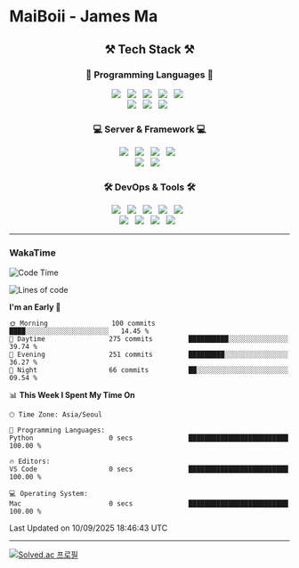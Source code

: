 # MaiBoii - James Ma
<h2 align="center">⚒️ Tech Stack ⚒️</h3>

<h3 id="data" align="center">🧠 Programming Languages 🧠</h3>
<p align="center">
  <img src="https://img.shields.io/badge/-Python-3776AB?style=flat-square&logo=python&logoColor=white" /> &nbsp
  <img src="https://img.shields.io/badge/-Rust-000000?style=flat-square&logo=rust&logoColor=white" /> &nbsp
 <img src="https://img.shields.io/badge/SQL-4053D6?style=flat-square&logo=AmazonDynamoDB&logoColor=white"/></a> &nbsp
  <img src="https://img.shields.io/badge/-HTML-E34F26?style=flat-square&logo=html5&logoColor=white" /> &nbsp
  <img src="https://img.shields.io/badge/-CSS-1572B6?style=flat-square&logo=css" /> &nbsp
    <br>
  <img src="https://img.shields.io/badge/-JavaScript-F7DF1E?style=flat-square&logo=javascript&logoColor=black" /> &nbsp
  <img src="https://img.shields.io/badge/-TypeScript-02569B?style=flat-square&logo=typescript&logoColor=white" /> &nbsp
  <img src="https://img.shields.io/badge/-Bash-4EAA25?style=flat-square&logo=gnubash&logoColor=white" /> &nbsp
</p>

<h3 align="center">💻 Server & Framework 💻</h3>
<p align="center">
  <img src="https://img.shields.io/badge/-Node.js-339933?style=flat-square&logo=node.js&logoColor=white" /> &nbsp
  <img src="https://img.shields.io/badge/-Express-339933?style=flat-square&logo=express&logoColor=white" /> &nbsp
  <img src="https://img.shields.io/badge/-Redis-FF4438?style=flat-square&logo=redis&logoColor=white" /> &nbsp
  <img src="https://img.shields.io/badge/-Svelte-E34F26?style=flat-square&logo=svelte&logoColor=white" /> &nbsp
  <br>
  <img src="https://img.shields.io/badge/-Vue3-4FC08D?style=flat-square&logo=vuedotjs&logoColor=white" /> &nbsp
  <img src="https://img.shields.io/badge/-Flask-000000?style=flat-square&logo=flask&logoColor=white" /> &nbsp
 
</p>

<h3 align="center">🛠️ DevOps & Tools 🛠️</h3>
<p align="center">
  <img src="https://img.shields.io/badge/-Git-F05032?style=flat-square&logo=git&logoColor=white" /> &nbsp
  <img src="https://img.shields.io/badge/-Jenkins-D24939?style=flat-square&logo=jenkins&logoColor=white" /> &nbsp
  <img src="https://img.shields.io/badge/-Docker-2496ED?style=flat-square&logo=docker&logoColor=white" /> &nbsp
  <img src="https://img.shields.io/badge/-Kubernetes-326CE5?style=flat-square&logo=kubernetes&logoColor=white" /> &nbsp
  <img src="https://img.shields.io/badge/-Cloudflare-F38020?style=flat-square&logo=cloudflare&logoColor=white" /> &nbsp
   <br>
  <img src="https://img.shields.io/badge/-Tailscale-242424?style=flat-square&logo=tailscale&logoColor=white" /> &nbsp
  <img src="https://img.shields.io/badge/-Arduino-00878F?style=flat-square&logo=arduino&logoColor=white" /> &nbsp
  <img src="https://img.shields.io/badge/-RaspberryPi-c7053d?style=flat-square&logo=raspberrypi&logoColor=white" /> &nbsp
  <img src="https://img.shields.io/badge/-Unity-232326?style=flat-square&logo=unity&logoColor=white" /> &nbsp
</p>


---
### WakaTime
<!--START_SECTION:waka-->
![Code Time](http://img.shields.io/badge/Code%20Time-1%2C127%20hrs%2042%20mins-blue)

![Lines of code](https://img.shields.io/badge/From%20Hello%20World%20I%27ve%20Written-6.0%20million%20lines%20of%20code-blue)

**I'm an Early 🐤** 

```text
🌞 Morning                100 commits         ████░░░░░░░░░░░░░░░░░░░░░   14.45 % 
🌆 Daytime                275 commits         ██████████░░░░░░░░░░░░░░░   39.74 % 
🌃 Evening                251 commits         █████████░░░░░░░░░░░░░░░░   36.27 % 
🌙 Night                  66 commits          ██░░░░░░░░░░░░░░░░░░░░░░░   09.54 % 
```


📊 **This Week I Spent My Time On** 

```text
🕑︎ Time Zone: Asia/Seoul

💬 Programming Languages: 
Python                   0 secs              █████████████████████████   100.00 % 

🔥 Editors: 
VS Code                  0 secs              █████████████████████████   100.00 % 

💻 Operating System: 
Mac                      0 secs              █████████████████████████   100.00 % 
```


 Last Updated on 10/09/2025 18:46:43 UTC
<!--END_SECTION:waka-->
---
[![Solved.ac
프로필](http://mazassumnida.wtf/api/v2/generate_badge?boj=msu2020)](https://solved.ac/msu2020)
